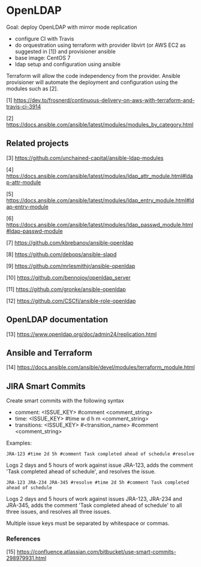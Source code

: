 # OpenLDAP

Goal: deploy OpenLDAP with mirror mode replication

- configure CI with Travis
- do orquestration using terraform with provider libvirt (or AWS EC2 as suggested in [1]) and provisioner ansible
- base image: CentOS 7
- ldap setup and configuration using ansible

Terraform will allow the code independency from the provider. Ansible provisioner will automate the deployment and configuration using the modules such as [2].

[1] https://dev.to/frosnerd/continuous-delivery-on-aws-with-terraform-and-travis-ci-3914

[2] https://docs.ansible.com/ansible/latest/modules/modules_by_category.html

## Related projects

[3] https://github.com/unchained-capital/ansible-ldap-modules

[4] https://docs.ansible.com/ansible/latest/modules/ldap_attr_module.html#ldap-attr-module

[5] https://docs.ansible.com/ansible/latest/modules/ldap_entry_module.html#ldap-entry-module

[6] https://docs.ansible.com/ansible/latest/modules/ldap_passwd_module.html#ldap-passwd-module

[7] https://github.com/kbrebanov/ansible-openldap

[8] https://github.com/debops/ansible-slapd

[9] https://github.com/mrlesmithjr/ansible-openldap

[10] https://github.com/bennojoy/openldap_server

[11] https://github.com/gronke/ansible-openldap

[12] https://github.com/CSCfi/ansible-role-openldap

## OpenLDAP documentation

[13] https://www.openldap.org/doc/admin24/replication.html

## Ansible and Terraform

[14] https://docs.ansible.com/ansible/devel/modules/terraform_module.html

## JIRA Smart Commits

Create smart  commits with the following syntax

- comment: <ignored text> <ISSUE_KEY> <ignored text> #comment <comment_string>
- time: <ignored text> <ISSUE_KEY> <ignored text> #time <value>w <value>d <value>h <value>m <comment_string>
- transitions: <ignored text> <ISSUE_KEY> <ignored text> #<transition_name> #comment <comment_string>
 
 Examples:

`JRA-123 #time 2d 5h #comment Task completed ahead of schedule #resolve`

Logs 2 days and 5 hours of work against issue JRA-123, adds the comment 'Task completed ahead of schedule', 
and resolves the issue.

`JRA-123 JRA-234 JRA-345 #resolve #time 2d 5h #comment Task completed ahead of schedule`

Logs 2 days and 5 hours of work against issues JRA-123, JRA-234 and JRA-345, adds the comment 
'Task completed ahead of schedule' to all three issues, and resolves all three issues.

Multiple issue keys must be separated by whitespace or commas.

### References

[15] https://confluence.atlassian.com/bitbucket/use-smart-commits-298979931.html
